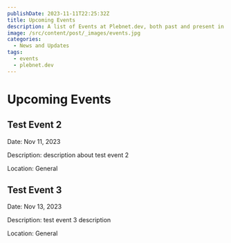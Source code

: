 ```yaml
---
publishDate: 2023-11-11T22:25:32Z
title: Upcoming Events
description: A list of Events at Plebnet.dev, both past and present in Discord.
image: /src/content/post/_images/events.jpg
categories:
  - News and Updates
tags:
  - events
  - plebnet.dev
---
```


# Upcoming Events

## Test Event 2

Date: Nov 11, 2023

Description: description about test event 2

Location: General

## Test Event 3

Date: Nov 13, 2023

Description: test event 3 description

Location: General
